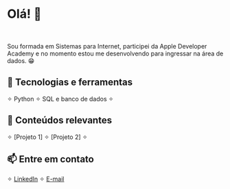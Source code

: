 <h1>Olá! 👋</h1>
<br>

Sou formada em Sistemas para Internet, participei da Apple Developer Academy e no momento estou me desenvolvendo para ingressar na área de dados. 😁

## 🔧 Tecnologias e ferramentas
 ✧ Python
 ✧ SQL e banco de dados
 ✧ 

## 🌱 Conteúdos relevantes

 ✧ [Projeto 1]
 ✧ [Projeto 2]
 ✧ 

## 📫 Entre em contato
 ✧ [LinkedIn](https://www.linkedin.com/in/rebecarprimo/)
 ✧ [E-mail](https://criarmeulink.com.br/u/1702926425)


 
<!--
**rebecaprimo/rebecaprimo** is a ✨ _special_ ✨ repository because its `README.md` (this file) appears on your GitHub profile.

Here are some ideas to get you started:

- 🔭 I’m currently working on ...
- 🌱 I’m currently learning ...
- 👯 I’m looking to collaborate on ...
- 🤔 I’m looking for help with ...
- 💬 Ask me about ...
- 📫 How to reach me: ...
- 😄 Pronouns: ...
- ⚡ Fun fact: ...
-->
